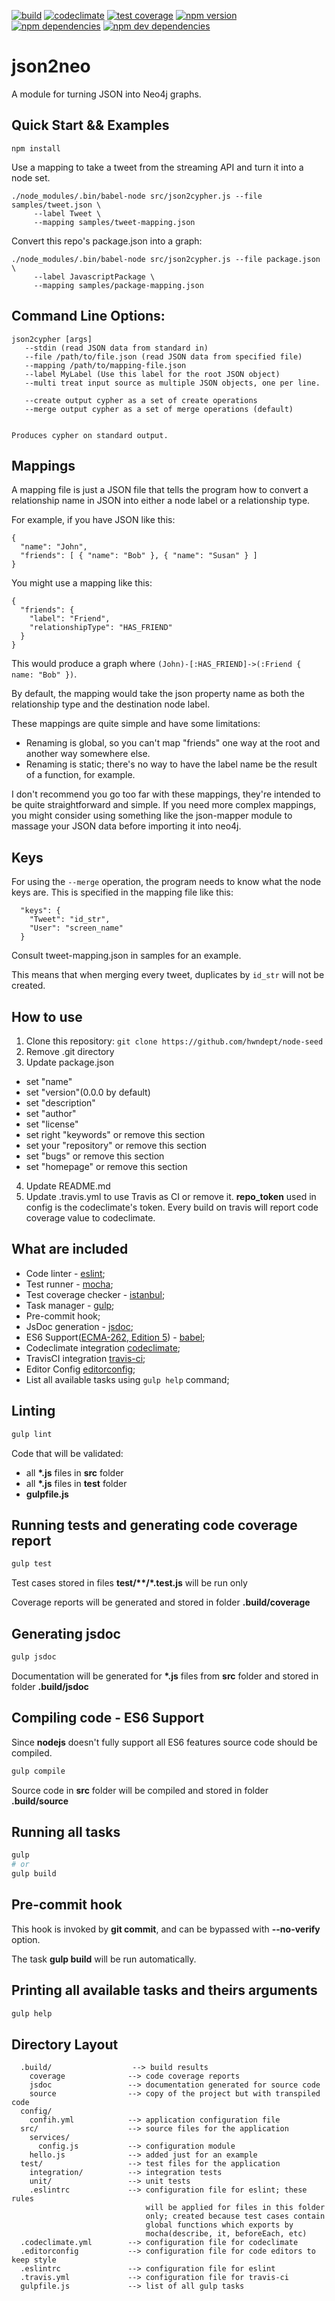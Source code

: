 [![build][project-travis-ci-image]][project-travis-ci-url]
[![codeclimate][project-codeclimate-image]][project-codeclimate-url]
[![test coverage][project-codeclimate-coverage-image]][project-codeclimate-coverage-url]
[![npm version][project-npm-version]][project-npm-version-url]
[![npm dependencies][project-npm-dependencies]][project-npm-dependencies-url]
[![npm dev dependencies][project-npm-dev-dependencies]][project-npm-dev-dependencies-url]

# json2neo

A module for turning JSON into Neo4j graphs.

## Quick Start && Examples

```
npm install
```

Use a mapping to take a tweet from the streaming API and turn it into a node set.

```
./node_modules/.bin/babel-node src/json2cypher.js --file samples/tweet.json \
     --label Tweet \
     --mapping samples/tweet-mapping.json
```

Convert this repo's package.json into a graph:

```
./node_modules/.bin/babel-node src/json2cypher.js --file package.json \
     --label JavascriptPackage \
     --mapping samples/package-mapping.json
```

## Command Line Options:

```
json2cypher [args]
   --stdin (read JSON data from standard in)
   --file /path/to/file.json (read JSON data from specified file)
   --mapping /path/to/mapping-file.json
   --label MyLabel (Use this label for the root JSON object)
   --multi treat input source as multiple JSON objects, one per line.

   --create output cypher as a set of create operations
   --merge output cypher as a set of merge operations (default)


Produces cypher on standard output.
```

## Mappings

A mapping file is just a JSON file that tells the program how to convert a relationship name
in JSON into either a node label or a relationship type.

For example, if you have JSON like this:

```
{
  "name": "John",
  "friends": [ { "name": "Bob" }, { "name": "Susan" } ]
}
```

You might use a mapping like this:

```
{
  "friends": {
    "label": "Friend",
    "relationshipType": "HAS_FRIEND"
  }
}
```

This would produce a graph where `(John)-[:HAS_FRIEND]->(:Friend { name: "Bob" })`.

By default, the mapping would take the json property name as both the relationship type
and the destination node label.

These mappings are quite simple and have some limitations:

- Renaming is global, so you can't map "friends" one way at the root and another way somewhere else.
- Renaming is static; there's no way to have the label name be the result of a function, for example.

I don't recommend you go too far with these mappings, they're intended to be quite straightforward and simple.  If you need more complex mappings, you might consider using something like the json-mapper module to massage your JSON data before importing it into 
neo4j.

## Keys

For using the `--merge` operation, the program needs to know what the node keys are.
This is specified in the mapping file like this:

```
  "keys": {
    "Tweet": "id_str",
    "User": "screen_name"
  }
```

Consult tweet-mapping.json in samples for an example.

This means that when merging every tweet, duplicates by `id_str` will not be created.

## How to use

1. Clone this repository: `git clone https://github.com/hwndept/node-seed`
2. Remove .git directory
3. Update package.json
  - set "name"
  - set "version"(0.0.0 by default)
  - set "description"
  - set "author"
  - set "license"
  - set right "keywords" or remove this section
  - set your "repository" or remove this section
  - set "bugs" or remove this section
  - set "homepage" or remove this section
4. Update README.md
5. Update .travis.yml to use Travis as CI or remove it.
  **repo_token** used in config is the codeclimate's token.
  Every build on travis will report code coverage value to codeclimate.

## What are included

- Code linter - [eslint][eslint-url];
- Test runner - [mocha][mocha-url];
- Test coverage checker - [istanbul][istanbul-url];
- Task manager - [gulp][gulp-url];
- Pre-commit hook;
- JsDoc generation - [jsdoc][jsdoc-url];
- ES6 Support([ECMA-262, Edition 5][ecma-262-edition-5-url]) - [babel][babel-url];
- Codeclimate integration [codeclimate][codeclimate-url];
- TravisCI integration [travis-ci][travis-ci-url];
- Editor Config [editorconfig][editor-config-url];
- List all available tasks using `gulp help` command;

## Linting

```bash
gulp lint
```

Code that will be validated:

- all **\*.js** files in **src** folder
- all **\*.js** files in **test** folder
- **gulpfile.js**

## Running tests and generating code coverage report

```bash
gulp test
```

Test cases stored in files **test/\*\*/\*.test.js** will be run only

Coverage reports will be generated and stored in folder **.build/coverage**

## Generating jsdoc

```bash
gulp jsdoc
```

Documentation will be generated for **\*.js** files from **src** folder and stored in folder **.build/jsdoc**

## Compiling code - ES6 Support

Since **nodejs** doesn't fully support all ES6 features source code should be compiled.

```bash
gulp compile
```

Source code in **src** folder will be compiled and stored in folder **.build/source**

## Running all tasks

```bash
gulp
# or
gulp build
```

## Pre-commit hook

This hook is invoked by **git commit**, and can be bypassed with **--no-verify** option.

The task **gulp build** will be run automatically.

## Printing all available tasks and theirs arguments

```bash
gulp help
```

## Directory Layout

```
  .build/                  --> build results
    coverage              --> code coverage reports
    jsdoc                 --> documentation generated for source code
    source                --> copy of the project but with transpiled code
  config/
    confih.yml            --> application configuration file
  src/                    --> source files for the application
    services/
      config.js           --> configuration module
    hello.js              --> added just for an example
  test/                   --> test files for the application
    integration/          --> integration tests
    unit/                 --> unit tests
    .eslintrc             --> configuration file for eslint; these rules
                              will be applied for files in this folder
                              only; created because test cases contain
                              global functions which exports by
                              mocha(describe, it, beforeEach, etc)
  .codeclimate.yml        --> configuration file for codeclimate
  .editorconfig           --> configuration file for code editors to keep style
  .eslintrc               --> configuration file for eslint
  .travis.yml             --> configuration file for travis-ci
  gulpfile.js             --> list of all gulp tasks
```

[project-travis-ci-image]: https://travis-ci.org/hwndept/node-seed.svg?branch=master
[project-travis-ci-url]: https://travis-ci.org/hwndept/node-seed
[project-codeclimate-image]: https://codeclimate.com/github/hwndept/node-seed/badges/gpa.svg
[project-codeclimate-url]: https://codeclimate.com/github/hwndept/node-seed
[project-codeclimate-coverage-image]: https://codeclimate.com/github/hwndept/node-seed/badges/coverage.svg
[project-codeclimate-coverage-url]: https://codeclimate.com/github/hwndept/node-seed/coverage
[project-npm-version]: https://img.shields.io/npm/v/node-seed.svg
[project-npm-version-url]: https://www.npmjs.com/package/node-seed
[project-npm-dependencies]: https://david-dm.org/hwndept/node-seed/status.svg
[project-npm-dependencies-url]: https://david-dm.org/hwndept/node-seed
[project-npm-dev-dependencies]: https://david-dm.org/hwndept/node-seed/dev-status.svg
[project-npm-dev-dependencies-url]: https://david-dm.org/hwndept/node-seed#info=devDependencies&view=table
[eslint-url]: http://eslint.org
[mocha-url]: http://mochajs.org/
[istanbul-url]: https://github.com/gotwarlost/istanbul/
[gulp-url]: http://gulpjs.com/
[jsdoc-url]: http://usejsdoc.org/
[ecma-262-edition-5-url]: http://www.ecma-international.org/publications/files/ECMA-ST/ECMA-262.pdf
[babel-url]: https://babeljs.io/
[codeclimate-url]: https://codeclimate.com/
[travis-ci-url]: https://travis-ci.org/
[editor-config-url]: http://editorconfig.org/
